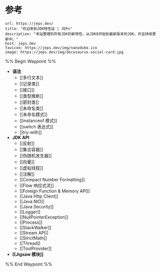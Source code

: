
# 参考

```cardlink
url: https://jeps.dev/
title: "欢迎来到JDK特性站 | JEPs"
description: "本站整理的所有JDK的新特性，从JDK8开始到最新版本的JDK，并且持续更新中。"
host: jeps.dev
favicon: https://jeps.dev/img/nanoduke.ico
image: https://jeps.dev/img/docusaurus-social-card.jpg
```

%% Begin Waypoint %%
- **语法**
	- [[多行文本]]
	- [[记录类]]
	- [[接口]]
	- [[类型推断]]
	- [[密封类]]
	- [[未命名类]]
	- [[未命名模式]]
	- [[instanceof 模式]]
	- [[switch 表达式]]
	- [[try-with]]
- **JDK API**
	- [[反射]]
	- [[集合容器]]
	- [[伪随机发生器]]
	- [[向量]]
	- [[虚拟线程]]
	- [[注解]]
	- [[Compact Number Formatting]]
	- [[Flow 响应式流]]
	- [[Foreign Function & Memory API]]
	- [[Java Http Client]]
	- [[Java NIO]]
	- [[Java Security]]
	- [[Logger]]
	- [[NullPointerException]]
	- [[Process]]
	- [[StackWalker]]
	- [[Stream API]]
	- [[StrictMath]]
	- [[Thread]]
	- [[ToolProvider]]
- **[[Jigsaw 模块]]**

%% End Waypoint %%
